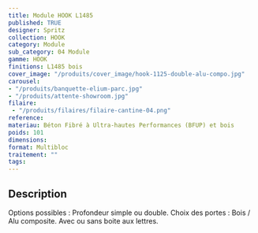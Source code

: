 ```yaml
---
title: Module HOOK L1485
published: TRUE
designer: Spritz
collection: HOOK
category: Module
sub_category: 04 Module
gamme: HOOK
finitions: L1485 bois
cover_image: "/produits/cover_image/hook-1125-double-alu-compo.jpg"
carousel: 
- "/produits/banquette-elium-parc.jpg"
- "/produits/attente-showroom.jpg"
filaire: 
 - "/produits/filaires/filaire-cantine-04.png"
reference: 
materiau: Béton Fibré à Ultra-hautes Performances (BFUP) et bois
poids: 101
dimensions:
format: Multibloc
traitement: ""
tags: 
---
```


## Description

Options possibles : Profondeur simple ou double. Choix des portes : Bois / Alu composite. Avec ou sans boite aux lettres.
